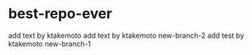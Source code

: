 # best-repo-ever
add text by ktakemoto
add text by ktakemoto new-branch-2
add test by ktakemoto new-branch-1
